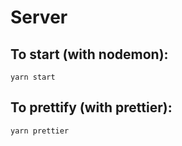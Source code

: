 # Server

## To start (with nodemon):

```
yarn start
```

## To prettify (with prettier):

```
yarn prettier
```
